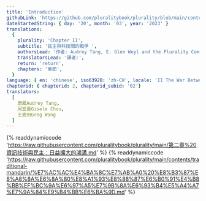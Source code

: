 ```yaml
---
title: 'Introduction'
githubLink: 'https://github.com/pluralitybook/plurality/blob/main/contents/traditional-mandarin/%E7%AC%AC%E4%BA%8C%E7%AB%A0%20%E8%B3%87%E8%A8%8A%E6%8A%80%E8%A1%93%E8%88%87%E6%B0%91%E4%B8%BB%EF%BC%9A%E6%97%A5%E7%9B%8A%E6%93%B4%E5%A4%A7%E7%9A%84%E9%B4%BB%E6%BA%9D.md'
dateStartedString: { day: '20', month: '03', year: '2023' }
translations:
  {
    plurality: 'Chapter II',
    subtitle: '民主與科技間的戰爭 ',
    authorsLead: '作者: Audrey Tang, E. Glen Weyl and the Plurality Community',
    translatorsLead: '譯者:',
    return: 'return',
    chapters: '章節',
  }
language: { en: 'chinese', iso6392B: 'zh-CH', locale: 'II The War Between Democracy and Technology' }
chapterid: { chapterid: 2, chapterid_subid: '02'}
translators:
  [
    唐鳳Audrey Tang,
    周宜蔓Gisele Chou,
    王嘉田Greg Wang
  ]
---
```

{% readdynamiccode 'https://raw.githubusercontent.com/pluralitybook/plurality/main/第二章%20資訊技術與民主：日益擴大的鴻溝.md' %}
{% readdynamiccode 'https://raw.githubusercontent.com/pluralitybook/plurality/main/contents/traditional-mandarin/%E7%AC%AC%E4%BA%8C%E7%AB%A0%20%E8%B3%87%E8%A8%8A%E6%8A%80%E8%A1%93%E8%88%87%E6%B0%91%E4%B8%BB%EF%BC%9A%E6%97%A5%E7%9B%8A%E6%93%B4%E5%A4%A7%E7%9A%84%E9%B4%BB%E6%BA%9D.md' %}